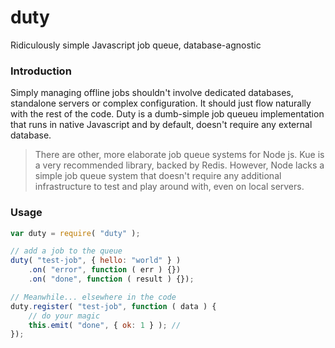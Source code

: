 # duty
Ridiculously simple Javascript job queue, database-agnostic

### Introduction
Simply managing offline jobs shouldn't involve dedicated databases, standalone servers or complex configuration. It should just flow naturally with the rest of the code. Duty is a dumb-simple job queueu implementation that runs in native Javascript and by default, doesn't require any external database. 

> There are other, more elaborate job queue systems for Node js. Kue is a very recommended library, backed by Redis. However, Node lacks a simple job queue system that doesn't require any additional infrastructure to test and play around with, even on local servers. 

### Usage

```javascript
var duty = require( "duty" );

// add a job to the queue
duty( "test-job", { hello: "world" } )
    .on( "error", function ( err ) {})
    .on( "done", function ( result ) {});

// Meanwhile... elsewhere in the code
duty.register( "test-job", function ( data ) {
    // do your magic
    this.emit( "done", { ok: 1 } ); // 
});
```




